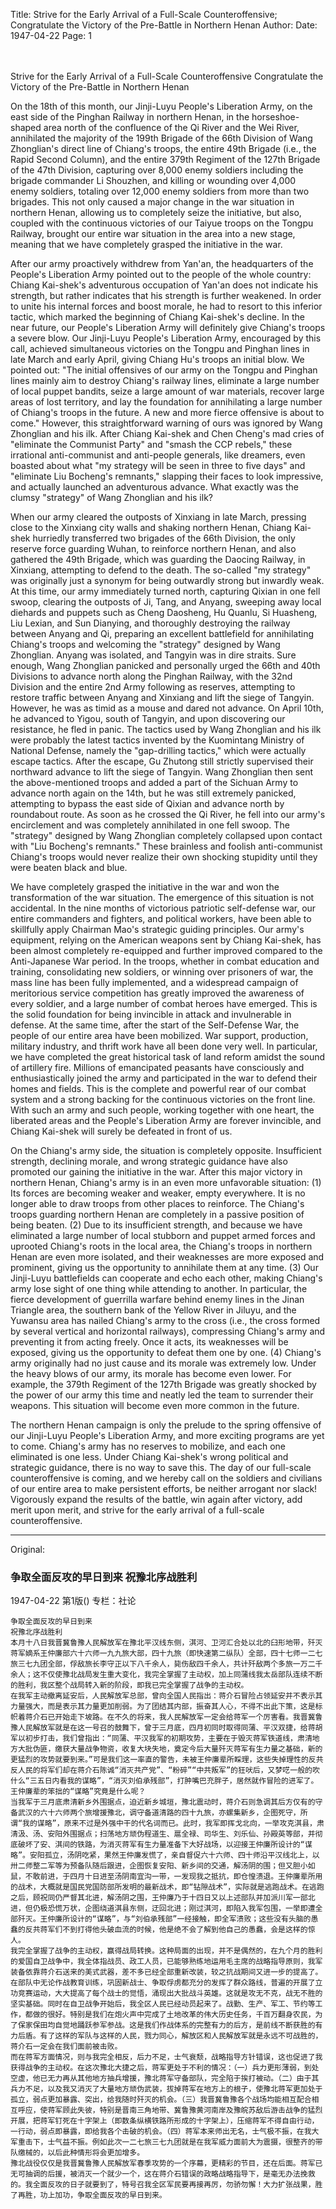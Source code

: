 Title: Strive for the Early Arrival of a Full-Scale Counteroffensive; Congratulate the Victory of the Pre-Battle in Northern Henan
Author:
Date: 1947-04-22
Page: 1

\
\
Strive for the Early Arrival of a Full-Scale Counteroffensive
Congratulate the Victory of the Pre-Battle in Northern Henan

On the 18th of this month, our Jinji-Luyu People's Liberation Army, on the east side of the Pinghan Railway in northern Henan, in the horseshoe-shaped area north of the confluence of the Qi River and the Wei River, annihilated the majority of the 199th Brigade of the 66th Division of Wang Zhonglian's direct line of Chiang's troops, the entire 49th Brigade (i.e., the Rapid Second Column), and the entire 379th Regiment of the 127th Brigade of the 47th Division, capturing over 8,000 enemy soldiers including the brigade commander Li Shouzhen, and killing or wounding over 4,000 enemy soldiers, totaling over 12,000 enemy soldiers from more than two brigades. This not only caused a major change in the war situation in northern Henan, allowing us to completely seize the initiative, but also, coupled with the continuous victories of our Taiyue troops on the Tongpu Railway, brought our entire war situation in the area into a new stage, meaning that we have completely grasped the initiative in the war.

After our army proactively withdrew from Yan'an, the headquarters of the People's Liberation Army pointed out to the people of the whole country: Chiang Kai-shek's adventurous occupation of Yan'an does not indicate his strength, but rather indicates that his strength is further weakened. In order to unite his internal forces and boost morale, he had to resort to this inferior tactic, which marked the beginning of Chiang Kai-shek's decline. In the near future, our People's Liberation Army will definitely give Chiang's troops a severe blow. Our Jinji-Luyu People's Liberation Army, encouraged by this call, achieved simultaneous victories on the Tongpu and Pinghan lines in late March and early April, giving Chiang Hu's troops an initial blow. We pointed out: "The initial offensives of our army on the Tongpu and Pinghan lines mainly aim to destroy Chiang's railway lines, eliminate a large number of local puppet bandits, seize a large amount of war materials, recover large areas of lost territory, and lay the foundation for annihilating a large number of Chiang's troops in the future. A new and more fierce offensive is about to come." However, this straightforward warning of ours was ignored by Wang Zhonglian and his ilk. After Chiang Kai-shek and Chen Cheng's mad cries of "eliminate the Communist Party" and "smash the CCP rebels," these irrational anti-communist and anti-people generals, like dreamers, even boasted about what "my strategy will be seen in three to five days" and "eliminate Liu Bocheng's remnants," slapping their faces to look impressive, and actually launched an adventurous advance. What exactly was the clumsy "strategy" of Wang Zhonglian and his ilk?

When our army cleared the outposts of Xinxiang in late March, pressing close to the Xinxiang city walls and shaking northern Henan, Chiang Kai-shek hurriedly transferred two brigades of the 66th Division, the only reserve force guarding Wuhan, to reinforce northern Henan, and also gathered the 49th Brigade, which was guarding the Daocing Railway, in Xinxiang, attempting to defend to the death. The so-called "my strategy" was originally just a synonym for being outwardly strong but inwardly weak. At this time, our army immediately turned north, capturing Qixian in one fell swoop, clearing the outposts of Ji, Tang, and Anyang, sweeping away local diehards and puppets such as Cheng Daosheng, Hu Quanlu, Si Huasheng, Liu Lexian, and Sun Dianying, and thoroughly destroying the railway between Anyang and Qi, preparing an excellent battlefield for annihilating Chiang's troops and welcoming the "strategy" designed by Wang Zhonglian. Anyang was isolated, and Tangyin was in dire straits. Sure enough, Wang Zhonglian panicked and personally urged the 66th and 40th Divisions to advance north along the Pinghan Railway, with the 32nd Division and the entire 2nd Army following as reserves, attempting to restore traffic between Anyang and Xinxiang and lift the siege of Tangyin. However, he was as timid as a mouse and dared not advance. On April 10th, he advanced to Yigou, south of Tangyin, and upon discovering our resistance, he fled in panic. The tactics used by Wang Zhonglian and his ilk were probably the latest tactics invented by the Kuomintang Ministry of National Defense, namely the "gap-drilling tactics," which were actually escape tactics. After the escape, Gu Zhutong still strictly supervised their northward advance to lift the siege of Tangyin. Wang Zhonglian then sent the above-mentioned troops and added a part of the Sichuan Army to advance north again on the 14th, but he was still extremely panicked, attempting to bypass the east side of Qixian and advance north by roundabout route. As soon as he crossed the Qi River, he fell into our army's encirclement and was completely annihilated in one fell swoop. The "strategy" designed by Wang Zhonglian completely collapsed upon contact with "Liu Bocheng's remnants." These brainless and foolish anti-communist Chiang's troops would never realize their own shocking stupidity until they were beaten black and blue.

We have completely grasped the initiative in the war and won the transformation of the war situation. The emergence of this situation is not accidental. In the nine months of victorious patriotic self-defense war, our entire commanders and fighters, and political workers, have been able to skillfully apply Chairman Mao's strategic guiding principles. Our army's equipment, relying on the American weapons sent by Chiang Kai-shek, has been almost completely re-equipped and further improved compared to the Anti-Japanese War period. In the troops, whether in combat education and training, consolidating new soldiers, or winning over prisoners of war, the mass line has been fully implemented, and a widespread campaign of meritorious service competition has greatly improved the awareness of every soldier, and a large number of combat heroes have emerged. This is the solid foundation for being invincible in attack and invulnerable in defense. At the same time, after the start of the Self-Defense War, the people of our entire area have been mobilized. War support, production, military industry, and thrift work have all been done very well. In particular, we have completed the great historical task of land reform amidst the sound of artillery fire. Millions of emancipated peasants have consciously and enthusiastically joined the army and participated in the war to defend their homes and fields. This is the complete and powerful rear of our combat system and a strong backing for the continuous victories on the front line. With such an army and such people, working together with one heart, the liberated areas and the People's Liberation Army are forever invincible, and Chiang Kai-shek will surely be defeated in front of us.

On the Chiang's army side, the situation is completely opposite. Insufficient strength, declining morale, and wrong strategic guidance have also promoted our gaining the initiative in the war. After this major victory in northern Henan, Chiang's army is in an even more unfavorable situation: (1) Its forces are becoming weaker and weaker, empty everywhere. It is no longer able to draw troops from other places to reinforce. The Chiang's troops guarding northern Henan are completely in a passive position of being beaten. (2) Due to its insufficient strength, and because we have eliminated a large number of local stubborn and puppet armed forces and uprooted Chiang's roots in the local area, the Chiang's troops in northern Henan are even more isolated, and their weaknesses are more exposed and prominent, giving us the opportunity to annihilate them at any time. (3) Our Jinji-Luyu battlefields can cooperate and echo each other, making Chiang's army lose sight of one thing while attending to another. In particular, the fierce development of guerrilla warfare behind enemy lines in the Jinan Triangle area, the southern bank of the Yellow River in Jiluyu, and the Yuwansu area has nailed Chiang's army to the cross (i.e., the cross formed by several vertical and horizontal railways), compressing Chiang's army and preventing it from acting freely. Once it acts, its weaknesses will be exposed, giving us the opportunity to defeat them one by one. (4) Chiang's army originally had no just cause and its morale was extremely low. Under the heavy blows of our army, its morale has become even lower. For example, the 379th Regiment of the 127th Brigade was greatly shocked by the power of our army this time and neatly led the team to surrender their weapons. This situation will become even more common in the future.

The northern Henan campaign is only the prelude to the spring offensive of our Jinji-Luyu People's Liberation Army, and more exciting programs are yet to come. Chiang's army has no reserves to mobilize, and each one eliminated is one less. Under Chiang Kai-shek's wrong political and strategic guidance, there is no way to save this. The day of our full-scale counteroffensive is coming, and we hereby call on the soldiers and civilians of our entire area to make persistent efforts, be neither arrogant nor slack! Vigorously expand the results of the battle, win again after victory, add merit upon merit, and strive for the early arrival of a full-scale counteroffensive.



<hr /> 

Original: 


### 争取全面反攻的早日到来  祝豫北序战胜利

1947-04-22
第1版()
专栏：社论

    争取全面反攻的早日到来
    祝豫北序战胜利
    本月十八日我晋冀鲁豫人民解放军在豫北平汉线东侧，淇河、卫河汇合处以北的臼形地带，歼灭蒋军嫡系王仲廉部六十六师一九九旅大部，四十九旅（即快速第二纵队）全部，四十七师一二七旅三七九团全部，俘敌旅长李守正以下八千余人，毙伤敌四千余人，共计歼敌两个多旅一万二千余人；这不仅使豫北战局发生重大变化，我完全掌握了主动权，加上同蒲线我太岳部队连续不断的胜利，我区整个战局转入新的阶段，即我已完全掌握了战争的主动权。
    在我军主动撤离延安后，人民解放军总部，曾向全国人民指出：蒋介石冒险占领延安并不表示其力量强大，而是表示其力量更加削弱。为了团结其内部，振奋其人心，不得不出此下策，这是标帜着蒋介石已开始走下坡路。在不久的将来，我人民解放军一定会给蒋军一个厉害看。我晋冀鲁豫人民解放军就是在这一号召的鼓舞下，曾于三月底，四月初同时取得同蒲、平汉双捷，给蒋胡军以初步打击，我们曾指出：“同蒲、平汉我军的初期攻势，主要在于毁灭蒋军铁道线，肃清地方大批伪匪，缴获大量战争物资，收复大块失地，奠定今后大量歼灭蒋军有生力量之基础，新的更猛烈的攻势就要到来。”可是我们这一率直的警告，未被王仲廉辈所睬理，这些失掉理性的反共反人民的将军们却在蒋介石陈诚“消灭共产党”、“粉碎”“中共叛军”的狂吠后，又梦呓一般的吹什么“三五日内看我的谋略”，“消灭刘伯承残部”，打肿嘴巴充胖子，居然就作冒险的进军了。王仲廉辈的笨拙的“谋略”究竟是什么呢？
    当我军于三月底肃清新乡外围据点，迫近新乡城垣，豫北震动时，蒋介石则急调其后方仅有的守备武汉的六十六师两个旅增援豫北，调守备道清路的四十九旅，亦螺集新乡，企图死守，所谓“我的谋略”，原来不过是外强中干的代名词而已。此时，我军即挥戈北向，一举攻克淇县，肃清汲、汤、安阳外围据点；扫荡地方顽伪程道生、扈全禄、司华生、刘乐仙、孙殿英等部，并彻底破坏了安、淇间的铁路，为消灭蒋军有生力量准备下大好战场，以迎接王仲廉所设计的“谋略”。安阳孤立，汤阴吃紧，果然王仲廉发慌了，亲自督促六十六师、四十师沿平汉线北上，以卅二师整二军等为预备队随后跟进，企图恢复安阳、新乡间的交通，解汤阴的围；但又胆小如鼠，不敢前进，于四月十日进至汤阴南宜沟一带，一发现我之抵抗，即仓惶溃退。王仲廉辈所用的战术，大概就是国民党国防部所发明的最新战术，即“钻隙战术”，实际就是逃跑战术。在逃跑之后，顾祝同仍严督其北进，解汤阴之围，王仲廉乃于十四日又以上述部队并加派川军一部北进，但仍极恐慌万状，企图绕道淇县东侧，迂回北进；刚过淇河，即陷入我军包围，一举即遭全部歼灭。王仲廉所设计的“谋略”，与“刘伯承残部”一经接触，即全军溃败；这些没有头脑的愚蠢的反共蒋军们不到打得他头破血流的时候，他是绝不会了解到他自己的愚蠢，会是这样的惊人。
    我完全掌握了战争的主动权，赢得战局转换。这种局面的出现，并不是偶然的，在九个月的胜利的爱国自卫战争中，我全体指战员、政工人员，已能够熟练地运用毛主席的战略指导原则，我军装备依靠蒋介石送来的美式武器，差不多已经全部重新改装，较之抗战期间又进一步的提高了。在部队中无论作战教育训练，巩固新战士、争取俘虏都充分的发挥了群众路线，普遍的开展了立功竞赛运动，大大提高了每个战士的觉悟，涌现出大批战斗英雄。这就是攻无不克，战无不胜的坚实基础。同时在自卫战争开始后，我全区人民已经动员起来了。战勤、生产、军工、节约等工作，都做的很好。特别是我们在炮火声中完成了土地改革的伟大历史任务，千百万翻身农民，为了保家保田均自觉地踊跃参军参战。这是我们作战体系的完整有力的后方，是前线不断获胜的有力后盾。有了这样的军队与这样的人民，戮力同心，解放区和人民解放军就是永远不可战胜的，蒋介石一定会在我们面前被击败。
    而在蒋军方面情况，则与我完全相反，后力不足，士气衰颓，战略指导方针错误，这也促进了我获得战争的主动权。在这次豫北大捷之后，蒋军更处于不利的情况：（一）兵力更形薄弱，到处空虚，他已无力再从其他地方抽兵增援，豫北蒋军守备部队，完全陷于挨打被动。（二）由于其兵力不足，以及我又消灭了大量地方顽伪武装，拔掉蒋军在地方上的根子，使豫北蒋军更加处于孤立，弱点更加暴露、突出，给我随时歼灭的机会。（三）我晋冀鲁豫各个战场均能相互配合相互呼应，使蒋军顾此失彼，特别是晋南三角地带、冀鲁豫黄河南岸及豫皖苏敌后游击战争的猛烈开展，把蒋军钉死在十字架上（即数条纵横铁路所形成的十字架上），压缩蒋军不得自由行动，一行动，弱点即暴露，即给我各个击破的机会。（四）蒋军本来师出无名，士气极不振，在我大军重击下，士气益不振。例如此次一二七旅三七九团就是在我军威力面前大为震摄，很整齐的带队缴械的，以后此种情形将会更加增多。
    豫北战役仅仅是我晋冀鲁豫人民解放军春季攻势的一个序幕，更精彩的节目，还在后面。蒋军已无可抽调的后援，被消灭一个就少一个，这在蒋介石错误的政略战略指导下，是毫无办法挽救的。我全面反攻的日子就要到了，特号召我全区军民要再接再厉，勿骄勿懈！大力扩张战果，胜了再胜，功上加功，争取全面反攻的早日到来。
